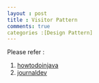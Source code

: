```yaml
---
layout : post
title : Visitor Pattern
comments: true
categories :[Design Pattern]
---
```


Please refer :
1. [howtodoinjava](https://howtodoinjava.com/design-patterns/behavioral/visitor-design-pattern-example-tutorial/)
2. [journaldev](https://www.journaldev.com/1769/visitor-design-pattern-java)
